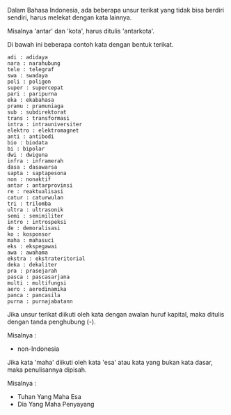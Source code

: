 <!-- 
.. title: Bentuk Terikat
.. slug: bentuk-terikat
.. date: 2016-11-09 22:13:48 UTC+07:00
.. tags: 
.. category: 
.. link: 
.. description: 
.. type: text
-->

Dalam Bahasa Indonesia, ada beberapa unsur terikat yang tidak bisa berdiri sendiri, harus melekat dengan kata lainnya.

Misalnya 'antar' dan 'kota', harus ditulis 'antarkota'.

Di bawah ini beberapa contoh kata dengan bentuk terikat.


	adi : adidaya
	nara : narahubung
	tele : telegraf
	swa : swadaya
	poli : poligon
	super : supercepat
	pari : paripurna
	eka : ekabahasa
	pramu : pramuniaga
	sub : subdirektorat
	trans : transformasi
	intra : intrauniversiter
	elektro : elektromagnet
	anti : antibodi
	bio : biodata
	bi : bipolar
	dwi : dwiguna
	infra : inframerah
	dasa : dasawarsa
	sapta : saptapesona
	non : nonaktif
	antar : antarprovinsi
	re : reaktualisasi
	catur : caturwulan
	tri : trilomba
	ultra : ultrasonik
	semi : semimiliter
	intro : introspeksi
	de : demoralisasi
	ko : kosponsor
	maha : mahasuci
	eks : ekspegawai
	awa : awahama
	ekstra : ekstrateritorial
	deka : dekaliter
	pra : prasejarah
	pasca : pascasarjana
	multi : multifungsi
	aero : aerodinamika
	panca : pancasila
	purna : purnajabatann
    
Jika unsur terikat diikuti oleh kata dengan awalan huruf kapital, maka ditulis dengan tanda penghubung (-).

Misalnya :

-	non-Indonesia

Jika kata 'maha' diikuti oleh kata 'esa' atau kata yang bukan kata dasar, maka penulisannya dipisah.

Misalnya :

-	Tuhan Yang Maha Esa
-	Dia Yang Maha Penyayang